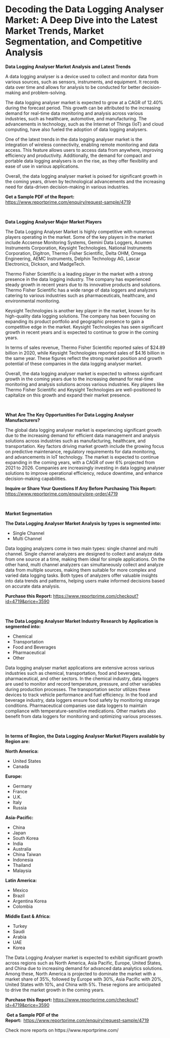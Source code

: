 <p><h1>Decoding the Data Logging Analyser Market: A Deep Dive into the Latest Market Trends, Market Segmentation, and Competitive Analysis</h1></p><p><strong>Data Logging Analyser Market Analysis and Latest Trends</strong></p>
<p><p>A data logging analyser is a device used to collect and monitor data from various sources, such as sensors, instruments, and equipment. It records data over time and allows for analysis to be conducted for better decision-making and problem-solving.</p><p>The data logging analyser market is expected to grow at a CAGR of 12.40% during the forecast period. This growth can be attributed to the increasing demand for real-time data monitoring and analysis across various industries, such as healthcare, automotive, and manufacturing. The advancements in technology, such as the Internet of Things (IoT) and cloud computing, have also fueled the adoption of data logging analysers.</p><p>One of the latest trends in the data logging analyser market is the integration of wireless connectivity, enabling remote monitoring and data access. This feature allows users to access data from anywhere, improving efficiency and productivity. Additionally, the demand for compact and portable data logging analysers is on the rise, as they offer flexibility and ease of use in various applications.</p><p>Overall, the data logging analyser market is poised for significant growth in the coming years, driven by technological advancements and the increasing need for data-driven decision-making in various industries.</p></p>
<p><strong>Get a Sample PDF of the Report:&nbsp;</strong> <a href="https://www.reportprime.com/enquiry/request-sample/4719">https://www.reportprime.com/enquiry/request-sample/4719</a></p>
<p>&nbsp;</p>
<p><strong>Data Logging Analyser Major Market Players</strong></p>
<p><p>The Data Logging Analyser Market is highly competitive with numerous players operating in the market. Some of the key players in the market include Accsense Monitoring Systems, Gemini Data Loggers, Acumen Instruments Corporation, Keysight Technologies, National Instruments Corporation, Digitron, Thermo Fisher Scientific, Delta OHM, Omega Engineering, AEMC Instruments, Delphin Technology AG, Lascar Electronics, Dickson, and MadgeTech.</p><p>Thermo Fisher Scientific is a leading player in the market with a strong presence in the data logging industry. The company has experienced steady growth in recent years due to its innovative products and solutions. Thermo Fisher Scientific has a wide range of data loggers and analyzers catering to various industries such as pharmaceuticals, healthcare, and environmental monitoring.</p><p>Keysight Technologies is another key player in the market, known for its high-quality data logging solutions. The company has been focusing on expanding its product portfolio and geographic presence to gain a competitive edge in the market. Keysight Technologies has seen significant growth in recent years and is expected to continue to grow in the coming years.</p><p>In terms of sales revenue, Thermo Fisher Scientific reported sales of $24.89 billion in 2020, while Keysight Technologies reported sales of $4.16 billion in the same year. These figures reflect the strong market position and growth potential of these companies in the data logging analyser market.</p><p>Overall, the data logging analyser market is expected to witness significant growth in the coming years due to the increasing demand for real-time monitoring and analysis solutions across various industries. Key players like Thermo Fisher Scientific and Keysight Technologies are well-positioned to capitalize on this growth and expand their market presence.</p></p>
<p>&nbsp;</p>
<p><strong>What Are The Key Opportunities For Data Logging Analyser Manufacturers?</strong></p>
<p><p>The global data logging analyser market is experiencing significant growth due to the increasing demand for efficient data management and analysis solutions across industries such as manufacturing, healthcare, and transportation. Key factors driving market growth include the growing focus on predictive maintenance, regulatory requirements for data monitoring, and advancements in IoT technology. The market is expected to continue expanding in the coming years, with a CAGR of over 6% projected from 2021 to 2026. Companies are increasingly investing in data logging analyser solutions to improve operational efficiency, reduce downtime, and enhance decision-making capabilities.</p></p>
<p><strong>Inquire or Share Your Questions If Any Before Purchasing This Report:</strong> <a href="https://www.reportprime.com/enquiry/pre-order/4719">https://www.reportprime.com/enquiry/pre-order/4719</a></p>
<p>&nbsp;</p>
<p><strong>Market Segmentation</strong></p>
<p><strong>The Data Logging Analyser Market Analysis by types is segmented into:</strong></p>
<p><ul><li>Single Channel</li><li>Multi Channel</li></ul></p>
<p><p>Data logging analyzers come in two main types: single channel and multi channel. Single channel analyzers are designed to collect and analyze data from one source at a time, making them ideal for simple applications. On the other hand, multi channel analyzers can simultaneously collect and analyze data from multiple sources, making them suitable for more complex and varied data logging tasks. Both types of analyzers offer valuable insights into data trends and patterns, helping users make informed decisions based on accurate data analysis.</p></p>
<p><strong>Purchase this Report:&nbsp;</strong><a href="https://www.reportprime.com/checkout?id=4719&price=3590">https://www.reportprime.com/checkout?id=4719&price=3590</a></p>
<p>&nbsp;</p>
<p><strong>The Data Logging Analyser Market Industry Research by Application is segmented into:</strong></p>
<p><ul><li>Chemical</li><li>Transportation</li><li>Food and Beverages</li><li>Pharmaceutical</li><li>Other</li></ul></p>
<p><p>Data logging analyser market applications are extensive across various industries such as chemical, transportation, food and beverages, pharmaceutical, and other sectors. In the chemical industry, data loggers are used to monitor and record temperature, pressure, and other variables during production processes. The transportation sector utilizes these devices to track vehicle performance and fuel efficiency. In the food and beverage industry, data loggers ensure food safety by monitoring storage conditions. Pharmaceutical companies use data loggers to maintain compliance with temperature-sensitive medications. Other markets also benefit from data loggers for monitoring and optimizing various processes.</p></p>
<p>&nbsp;</p>
<p><strong>In terms of Region, the Data Logging Analyser Market Players available by Region are:</strong></p>
<p>
    <p> <strong> North America: </strong>
        <ul>
            <li>United States</li>
            <li>Canada</li>
        </ul>
        </p> 
    <p> <strong> Europe: </strong>
        <ul>
            <li>Germany</li>
            <li>France</li>
            <li>U.K.</li>
            <li>Italy</li>
            <li>Russia</li>
        </ul>
        </p> 
    <p> <strong> Asia-Pacific: </strong>
        <ul>
            <li>China</li>
            <li>Japan</li>
            <li>South Korea</li>
            <li>India</li>
            <li>Australia</li>
            <li>China Taiwan</li>
            <li>Indonesia</li>
            <li>Thailand</li>
            <li>Malaysia</li>
        </ul>
        </p> 
    <p> <strong> Latin America: </strong>
        <ul>
            <li>Mexico</li>
            <li>Brazil</li>
            <li>Argentina Korea</li>
            <li>Colombia</li>
        </ul>
        </p> 
    <p> <strong> Middle East & Africa: </strong>
        <ul>
            <li>Turkey</li>
            <li>Saudi</li>
            <li>Arabia</li>
            <li>UAE</li>
            <li>Korea</li>
        </ul>
    </p>
    </p>
<p><p>The Data Logging Analyser market is expected to exhibit significant growth across regions such as North America, Asia Pacific, Europe, United States, and China due to increasing demand for advanced data analytics solutions. Among these, North America is projected to dominate the market with a market share of 35%, followed by Europe with 30%, Asia Pacific with 20%, United States with 10%, and China with 5%. These regions are anticipated to drive the market growth in the coming years.</p></p>
<p><strong>Purchase this Report: </strong><a href="https://www.reportprime.com/checkout?id=4719&price=3590">https://www.reportprime.com/checkout?id=4719&price=3590</a></p>
<p>&nbsp;<strong>Get a Sample PDF of the Report:&nbsp;&nbsp;</strong><a href="https://www.reportprime.com/enquiry/request-sample/4719">https://www.reportprime.com/enquiry/request-sample/4719</a></p>
<p><strong></strong></p>
<p>Check more reports on https://www.reportprime.com/</p>